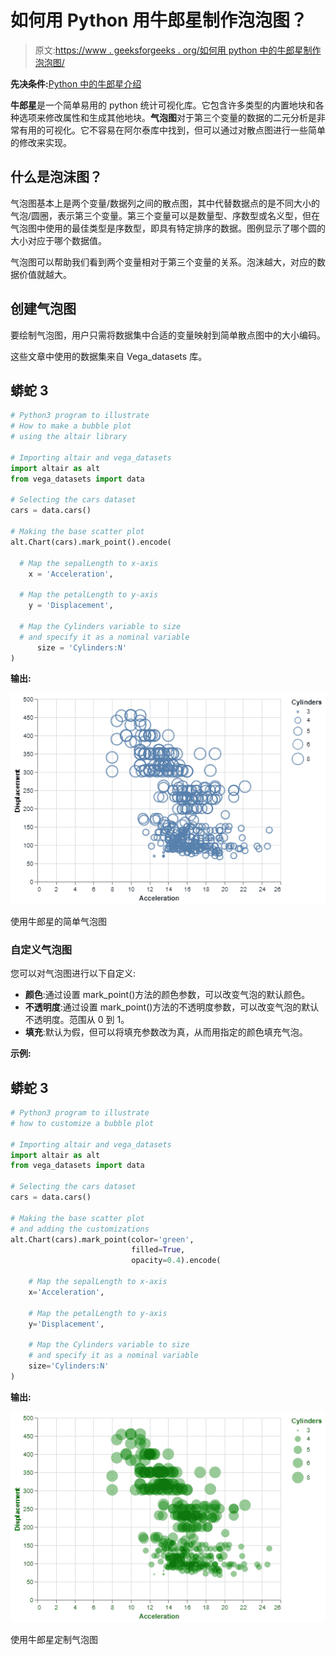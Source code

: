 # 如何用 Python 用牛郎星制作泡泡图？

> 原文:[https://www . geeksforgeeks . org/如何用 python 中的牛郎星制作泡泡图/](https://www.geeksforgeeks.org/how-to-make-bubble-plot-with-altair-in-python/)

**先决条件:**[Python 中的牛郎星介绍](https://www.geeksforgeeks.org/introduction-to-altair-in-python/#:~:text=Altair%20is%20a%20statistical%20visualization,efficient%20way%20to%20visualize%20datasets.)

**牛郎星**是一个简单易用的 python 统计可视化库。它包含许多类型的内置地块和各种选项来修改属性和生成其他地块。**气泡图**对于第三个变量的数据的二元分析是非常有用的可视化。它不容易在阿尔泰库中找到，但可以通过对散点图进行一些简单的修改来实现。

## 什么是泡沫图？

气泡图基本上是两个变量/数据列之间的散点图，其中代替数据点的是不同大小的气泡/圆圈，表示第三个变量。第三个变量可以是数量型、序数型或名义型，但在气泡图中使用的最佳类型是序数型，即具有特定排序的数据。图例显示了哪个圆的大小对应于哪个数据值。

气泡图可以帮助我们看到两个变量相对于第三个变量的关系。泡沫越大，对应的数据价值就越大。

## 创建气泡图

要绘制气泡图，用户只需将数据集中合适的变量映射到简单散点图中的大小编码。

这些文章中使用的数据集来自 Vega_datasets 库。

## 蟒蛇 3

```py
# Python3 program to illustrate 
# How to make a bubble plot
# using the altair library

# Importing altair and vega_datasets 
import altair as alt 
from vega_datasets import data 

# Selecting the cars dataset 
cars = data.cars() 

# Making the base scatter plot 
alt.Chart(cars).mark_point().encode( 

  # Map the sepalLength to x-axis 
    x = 'Acceleration', 

  # Map the petalLength to y-axis 
    y = 'Displacement',

  # Map the Cylinders variable to size
  # and specify it as a nominal variable
      size = 'Cylinders:N'
)
```

**输出:**

![](img/7437030e77a9ab4dd2f17634f426d195.png)

使用牛郎星的简单气泡图

### 自定义气泡图

您可以对气泡图进行以下自定义:

*   **颜色**:通过设置 mark_point()方法的颜色参数，可以改变气泡的默认颜色。
*   **不透明度**:通过设置 mark_point()方法的不透明度参数，可以改变气泡的默认不透明度。范围从 0 到 1。
*   **填充**:默认为假，但可以将填充参数改为真，从而用指定的颜色填充气泡。

**示例:**

## 蟒蛇 3

```py
# Python3 program to illustrate
# how to customize a bubble plot

# Importing altair and vega_datasets
import altair as alt
from vega_datasets import data

# Selecting the cars dataset
cars = data.cars()

# Making the base scatter plot
# and adding the customizations
alt.Chart(cars).mark_point(color='green',
                           filled=True,
                           opacity=0.4).encode(

    # Map the sepalLength to x-axis
    x='Acceleration',

    # Map the petalLength to y-axis
    y='Displacement',

    # Map the Cylinders variable to size
    # and specify it as a nominal variable
    size='Cylinders:N'
)
```

**输出:**

![](img/4705c6aa590b44a574cff6f7573280ca.png)

使用牛郎星定制气泡图